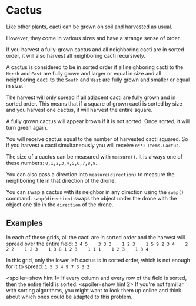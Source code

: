 # Cactus
Like other plants, [cacti](objects/cactus) can be grown on soil and harvested as usual.

However, they come in various sizes and have a strange sense of order.

If you harvest a fully-grown cactus and all neighboring cacti are in sorted order, it will also harvest all neighboring cacti recursively.

A cactus is considered to be in sorted order if all neighboring cacti to the `North` and `East` are fully grown and larger or equal in size and all neighboring cacti to the `South` and `West` are fully grown and smaller or equal in size.

The harvest will only spread if all adjacent cacti are fully grown and in sorted order.
This means that if a square of grown cacti is sorted by size and you harvest one cactus, it will harvest the entire square.

A fully grown cactus will appear brown if it is not sorted. Once sorted, it will turn green again.

You will receive cactus equal to the number of harvested cacti squared. So if you harvest `n` cacti simultaneously you will receive `n**2` `Items.Cactus`.

The size of a cactus can be measured with `measure()`.
It is always one of these numbers: `0,1,2,3,4,5,6,7,8,9`.

You can also pass a direction into `measure(direction)` to measure the neighboring tile in that direction of the drone.

You can swap a cactus with its neighbor in any direction using the `swap()` command.
`swap(direction)` swaps the object under the drone with the object one tile in the `direction` of the drone.

## Examples
In each of these grids, all the cacti are in sorted order and the harvest will spread over the entire field:
`3 4 5    3 3 3    1 2 3    1 5 9
2 3 4    2 2 2    1 2 3    1 3 8
1 2 3    1 1 1    1 2 3    1 3 4`

In this grid, only the lower left cactus is in sorted order, which is not enough for it to spread:
`1 5 3
4 9 7
3 3 2`

<spoiler=show hint 1>
If every column and every row of the field is sorted, then the entire field is sorted.
</spoiler>
<spoiler=show hint 2>
If you're not familiar with sorting algorithms, you might want to look them up online and think about which ones could be adapted to this problem.
</spoiler>